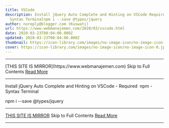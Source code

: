 ```yaml
---
title: VSCode
description: Install jQuery Auto Complete and Hinting on VSCode Requirednpm-
  Syntax Terminalnpm i --save @types/jquery
author: noreply@blogger.com (Kuswati)
url: https://www.webmanajemen.com/2020/03/vscode.html
date: 2020-03-23T08:04:00.000Z
updated: 2020-03-23T08:04:00.000Z
thumbnail: https://icon-library.com/images/no-image-icon/no-image-icon-0.jpg
cover: https://icon-library.com/images/no-image-icon/no-image-icon-0.jpg
---
```


<hr/> [THIS SITE IS MIRROR](https://www.webmanajemen.com) Skip to Full Contents <a href="https://www.webmanajemen.com/2020/03/vscode.html" rel="follow" class="button" id="read-more">Read More</a> <hr/> Install jQuery Auto Complete and Hinting on VSCode
- Required 
npm
- Syntax Terminal

npm i --save @types/jquery <hr/> [THIS SITE IS MIRROR](https://www.webmanajemen.com) Skip to Full Contents <a href="https://www.webmanajemen.com/2020/03/vscode.html" rel="follow" class="button" id="read-more">Read More</a> <hr/>